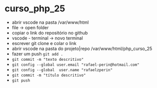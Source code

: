 # curso_php_25
- abrir vscode na pasta /var/www/html
- file -> open folder
- copiar o link do repositório no github
- vscode - terminal -> novo terminal
- escrever git clone e colar o link
- abrir vscode na pasta do projeto|repo /var/www/html/php_curso_25
- fazer um push `git add .` 
- `git commit -m "texto descritivo"`
- `git config --global user.email "rafael-perin@hotmail.com"`
- `git config --global  user.name "rafaelzperin"`
- `git commit -m "título descritivo"`
- `git push`
